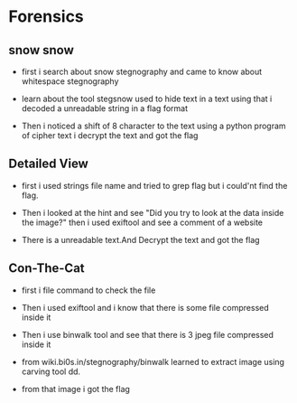 # Forensics
## snow snow 
  * first i search about snow stegnography
  and came to know about whitespace stegnography 
  
  
  * learn about the tool stegsnow used to hide text in a text
  using that i decoded a unreadable string in a flag format
  
  
  * Then i noticed a shift of 8 character to the text 
  using a python program of cipher text i decrypt the text and got the flag 
  
## Detailed View
   * first i used strings file name and tried to grep flag
     but i could'nt find the flag.
     
   * Then i looked at the hint and see "Did you try to look at the data inside the image?"
     then i used exiftool and see a comment of a website
     
   * There is a unreadable text.And Decrypt the text and got the flag
   
## Con-The-Cat
  * first i file command to check the file
  
  * Then i used exiftool and i know that there is some file compressed inside it
  
  * Then i use binwalk tool and see that there is 3 jpeg file compressed inside it
  
  * from wiki.bi0s.in/stegnography/binwalk learned to extract image using carving
    tool dd.
  
  * from that image i got the flag

